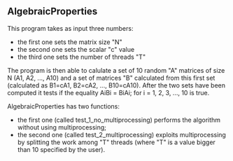 ## AlgebraicProperties

This program takes as input three numbers:
- the first one sets the matrix size "N"
- the second one sets the scalar "c" value
- the third one sets the number of threads "T"
    
The program is then able to calulate a set of 10 random "A" matrices of size N (A1, A2, ..., A10) and a set of matrices "B" calculated from this first set (calculated as B1=cA1, B2=cA2, ..., B10=cA10).
After the two sets have been computed it tests if the equality AiBi = BiAi; for i = 1, 2, 3, ..., 10 is true.

AlgebraicProperties has two functions: 
- the first one (called test_1_no_multiprocessing) performs the algorithm without using multiprocessing;
- the second one (called test_2_multiprocessing) exploits multiprocessing by splitting the work among "T" threads (where "T" is a value bigger than 10 specified by the user).
